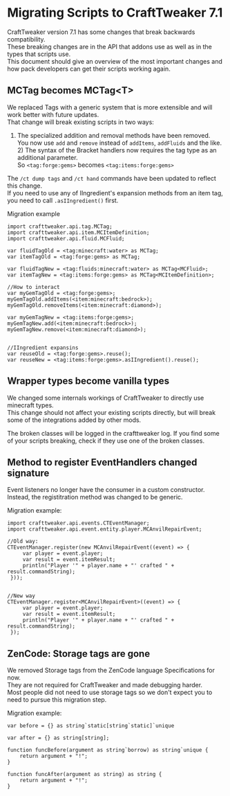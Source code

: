 # Migrating Scripts to CraftTweaker 7.1

CraftTweaker version 7.1 has some changes that break backwards compatibility.  
These breaking changes are in the API that addons use as well as in the types that scripts use.  
This document should give an overview of the most important changes and how pack developers can get their scripts working again.


## MCTag becomes MCTag&LT;T&GT;

We replaced Tags with a generic system that is more extensible and will work better with future updates.  
That change will break existing scripts in two ways:

1) The specialized addition and removal methods have been removed. <br>You now use `add` and `remove` instead of `addItems`, `addFluids` and the like. 2) The syntax of the Bracket handlers now requires the tag type as an additional parameter. <br>So `<tag:forge:gems>` becomes `<tag:items:forge:gems>`

The `/ct dump tags` and `/ct hand` commands have been updated to reflect this change.  
If you need to use any of IIngredient's expansion methods from an item tag, you need to call `.asIIngredient()` first.

Migration example
```zenscript
import crafttweaker.api.tag.MCTag;
import crafttweaker.api.item.MCItemDefinition;
import crafttweaker.api.fluid.MCFluid;

var fluidTagOld = <tag:minecraft:water> as MCTag;
var itemTagOld = <tag:forge:gems> as MCTag;

var fluidTagNew = <tag:fluids:minecraft:water> as MCTag<MCFluid>;
var itemTagNew = <tag:items:forge:gems> as MCTag<MCItemDefinition>;

//How to interact
var myGemTagOld = <tag:forge:gems>;
myGemTagOld.addItems(<item:minecraft:bedrock>);
myGemTagOld.removeItems(<item:minecraft:diamond>);

var myGemTagNew = <tag:items:forge:gems>;
myGemTagNew.add(<item:minecraft:bedrock>);
myGemTagNew.remove(<item:minecraft:diamond>);


//IIngredient expansins
var reuseOld = <tag:forge:gems>.reuse();
var reuseNew = <tag:items:forge:gems>.asIIngredient().reuse();
```


## Wrapper types become vanilla types

We changed some internals workings of CraftTweaker to directly use minecraft types.  
This change should not affect your existing scripts directly, but will break some of the integrations added by other mods.

The broken classes will be logged in the crafttweaker log. If you find some of your scripts breaking, check if they use one of the broken classes.


## Method to register EventHandlers changed signature

Event listeners no longer have the consumer in a custom constructor.  
Instead, the registitration method was changed to be generic.

Migration example:
```zenscript
import crafttweaker.api.events.CTEventManager;
import crafttweaker.api.event.entity.player.MCAnvilRepairEvent;

//Old way:
CTEventManager.register(new MCAnvilRepairEvent((event) => {
     var player = event.player;
     var result = event.itemResult;
     println("Player '" + player.name + "' crafted " + result.commandString);
 }));


//New way
CTEventManager.register<MCAnvilRepairEvent>((event) => {
     var player = event.player;
     var result = event.itemResult;
     println("Player '" + player.name + "' crafted " + result.commandString);
 });
```


## ZenCode: Storage tags are gone

We removed Storage tags from the ZenCode language Specifications for now.  
They are not required for CraftTweaker and made debugging harder.  
Most people did not need to use storage tags so we don't expect you to need to pursue this migration step.

Migration example:
```zenscript
var before = {} as string`static[string`static]`unique

var after = {} as string[string];

function funcBefore(argument as string`borrow) as string`unique {
    return argument + "!";
}

function funcAfter(argument as string) as string {
    return argument + "!";
}
```

